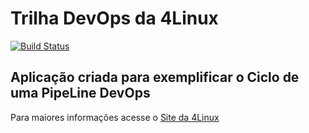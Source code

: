 # Trilha DevOps da 4Linux

<!-- Altere a Flag abaixo com sua URL do Travis -->
[![Build Status](https://travis-ci.org/skzingto/DevOpsLab-HelloWorld.svg?branch=master)](https://travis-ci.org/skzingto/DevOpsLab-HelloWorld)

## Aplicação criada para exemplificar o Ciclo de uma PipeLine DevOps


Para maiores informações acesse o [Site da 4Linux](https://www.4linux.com.br/cursos/devops)
